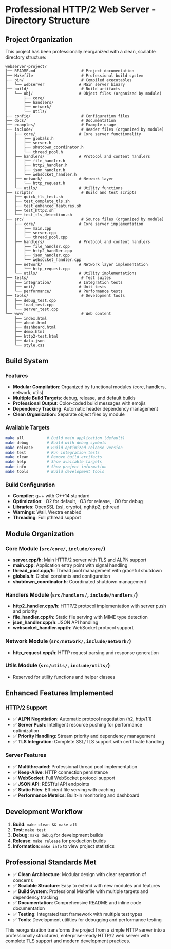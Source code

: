 # Professional HTTP/2 Web Server - Directory Structure

## Project Organization

This project has been professionally reorganized with a clean, scalable directory structure:

```
webserver-project/
├── README.md                    # Project documentation
├── Makefile                     # Professional build system
├── bin/                         # Compiled executables
│   └── webserver               # Main server binary
├── build/                       # Build artifacts
│   └── obj/                    # Object files (organized by module)
│       ├── core/
│       ├── handlers/
│       ├── network/
│       └── utils/
├── config/                      # Configuration files
├── docs/                        # Documentation
├── examples/                    # Example usage
├── include/                     # Header files (organized by module)
│   ├── core/                   # Core server functionality
│   │   ├── globals.h
│   │   ├── server.h
│   │   ├── shutdown_coordinator.h
│   │   └── thread_pool.h
│   ├── handlers/               # Protocol and content handlers
│   │   ├── file_handler.h
│   │   ├── http2_handler.h
│   │   ├── json_handler.h
│   │   └── websocket_handler.h
│   ├── network/                # Network layer
│   │   └── http_request.h
│   └── utils/                  # Utility functions
├── scripts/                     # Build and test scripts
│   ├── quick_tls_test.sh
│   ├── test_complete_tls.sh
│   ├── test_enhanced_features.sh
│   ├── test_http2.sh
│   └── test_tls_detection.sh
├── src/                         # Source files (organized by module)
│   ├── core/                   # Core server implementation
│   │   ├── main.cpp
│   │   ├── server.cpp
│   │   └── thread_pool.cpp
│   ├── handlers/               # Protocol and content handlers
│   │   ├── file_handler.cpp
│   │   ├── http2_handler.cpp
│   │   ├── json_handler.cpp
│   │   └── websocket_handler.cpp
│   ├── network/                # Network layer implementation
│   │   └── http_request.cpp
│   └── utils/                  # Utility implementations
├── tests/                       # Test suites
│   ├── integration/            # Integration tests
│   ├── unit/                   # Unit tests
│   └── performance/            # Performance tests
├── tools/                       # Development tools
│   ├── debug_test.cpp
│   ├── load_test.cpp
│   └── server_test.cpp
└── www/                         # Web content
    ├── index.html
    ├── about.html
    ├── dashboard.html
    ├── demo.html
    ├── http2-test.html
    ├── data.json
    └── style.css
```

## Build System

### Features
- **Modular Compilation**: Organized by functional modules (core, handlers, network, utils)
- **Multiple Build Targets**: debug, release, and default builds
- **Professional Output**: Color-coded build messages with emojis
- **Dependency Tracking**: Automatic header dependency management
- **Clean Organization**: Separate object files by module

### Available Targets

```bash
make all          # Build main application (default)
make debug        # Build with debug symbols
make release      # Build optimized release version  
make test         # Run integration tests
make clean        # Remove build artifacts
make help         # Show available targets
make info         # Show project information
make tools        # Build development tools
```

### Build Configuration

- **Compiler**: g++ with C++14 standard
- **Optimization**: -O2 for default, -O3 for release, -O0 for debug
- **Libraries**: OpenSSL (ssl, crypto), nghttp2, pthread
- **Warnings**: Wall, Wextra enabled
- **Threading**: Full pthread support

## Module Organization

### Core Module (`src/core/`, `include/core/`)
- **server.cpp/h**: Main HTTP/2 server with TLS and ALPN support
- **main.cpp**: Application entry point with signal handling
- **thread_pool.cpp/h**: Thread pool management with graceful shutdown
- **globals.h**: Global constants and configuration
- **shutdown_coordinator.h**: Coordinated shutdown management

### Handlers Module (`src/handlers/`, `include/handlers/`)
- **http2_handler.cpp/h**: HTTP/2 protocol implementation with server push and priority
- **file_handler.cpp/h**: Static file serving with MIME type detection
- **json_handler.cpp/h**: JSON API handling
- **websocket_handler.cpp/h**: WebSocket protocol support

### Network Module (`src/network/`, `include/network/`)
- **http_request.cpp/h**: HTTP request parsing and response generation

### Utils Module (`src/utils/`, `include/utils/`)
- Reserved for utility functions and helper classes

## Enhanced Features Implemented

### HTTP/2 Support
- ✅ **ALPN Negotiation**: Automatic protocol negotiation (h2, http/1.1)
- ✅ **Server Push**: Intelligent resource pushing for performance optimization
- ✅ **Priority Handling**: Stream priority and dependency management
- ✅ **TLS Integration**: Complete SSL/TLS support with certificate handling

### Server Features
- ✅ **Multithreaded**: Professional thread pool implementation
- ✅ **Keep-Alive**: HTTP connection persistence
- ✅ **WebSocket**: Full WebSocket protocol support
- ✅ **JSON API**: RESTful API endpoints
- ✅ **Static Files**: Efficient file serving with caching
- ✅ **Performance Metrics**: Built-in monitoring and dashboard

## Development Workflow

1. **Build**: `make clean && make all`
2. **Test**: `make test`
3. **Debug**: `make debug` for development builds
4. **Release**: `make release` for production builds
5. **Information**: `make info` to view project statistics

## Professional Standards Met

- ✅ **Clean Architecture**: Modular design with clear separation of concerns
- ✅ **Scalable Structure**: Easy to extend with new modules and features
- ✅ **Build System**: Professional Makefile with multiple targets and dependency tracking
- ✅ **Documentation**: Comprehensive README and inline code documentation
- ✅ **Testing**: Integrated test framework with multiple test types
- ✅ **Tools**: Development utilities for debugging and performance testing

This reorganization transforms the project from a simple HTTP server into a professionally structured, enterprise-ready HTTP/2 web server with complete TLS support and modern development practices.
